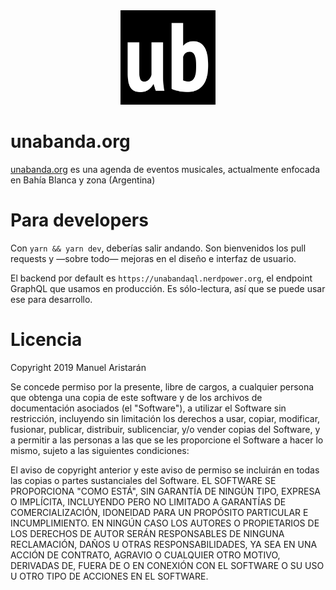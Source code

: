 <div align="center">
    <img src="./static/icons/icon-512x512.png" width='30%' height='auto'/>
</div>

# unabanda.org

[unabanda.org](https://unabanda.org) es una agenda de eventos musicales, actualmente enfocada en Bahía Blanca y zona (Argentina)

# Para developers

Con `yarn && yarn dev`, deberías salir andando. Son bienvenidos los pull requests y —sobre todo— mejoras en el diseño e interfaz de usuario.

El backend por default es `https://unabandaql.nerdpower.org`, el endpoint GraphQL que usamos en producción. Es sólo-lectura, así que se puede usar ese para desarrollo.

# Licencia

Copyright 2019 Manuel Aristarán

Se concede permiso por la presente, libre de cargos, a cualquier persona que obtenga una copia de este software y de los archivos de documentación asociados (el "Software"), a utilizar el Software sin restricción, incluyendo sin limitación los derechos a usar, copiar, modificar, fusionar, publicar, distribuir, sublicenciar, y/o vender copias del Software, y a permitir a las personas a las que se les proporcione el Software a hacer lo mismo, sujeto a las siguientes condiciones:

El aviso de copyright anterior y este aviso de permiso se incluirán en todas las copias o partes sustanciales del Software.
EL SOFTWARE SE PROPORCIONA "COMO ESTÁ", SIN GARANTÍA DE NINGÚN TIPO, EXPRESA O IMPLÍCITA, INCLUYENDO PERO NO LIMITADO A GARANTÍAS DE COMERCIALIZACIÓN, IDONEIDAD PARA UN PROPÓSITO PARTICULAR E INCUMPLIMIENTO. EN NINGÚN CASO LOS AUTORES O PROPIETARIOS DE LOS DERECHOS DE AUTOR SERÁN RESPONSABLES DE NINGUNA RECLAMACIÓN, DAÑOS U OTRAS RESPONSABILIDADES, YA SEA EN UNA ACCIÓN DE CONTRATO, AGRAVIO O CUALQUIER OTRO MOTIVO, DERIVADAS DE, FUERA DE O EN CONEXIÓN CON EL SOFTWARE O SU USO U OTRO TIPO DE ACCIONES EN EL SOFTWARE.
